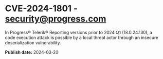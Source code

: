 # CVE-2024-1801 - security@progress.com


In Progress® Telerik® Reporting versions prior to 2024 Q1 (18.0.24.130), a code execution attack is possible by a local threat actor through an insecure deserialization vulnerability.

**Publish date:** 2024-03-20
